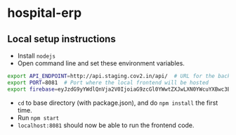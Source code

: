# hospital-erp

## Local setup instructions

- Install `nodejs`
- Open command line and set these environment variables.

```bash
export API_ENDPOINT=http://api.staging.cov2.in/api/  # URL for the backend
export PORT=8081  # Port where the local frontend will be hosted
export firebase=eyJzdG9yYWdlQnVja2V0IjoiaG9zcGl0YWwtZXJwLXN0YWcuYXBwc3BvdC5jb20iLCJhcGlLZXkiOiJBSXphU3lBZjRqN2s1VE1UTjg2UW9pTnRvblBjNnpXb2R3R0Q1TU0iLCJtZXNzYWdpbmdTZW5kZXJJZCI6Ijg0MjkwNzg5NTcwNCIsImFwcElkIjoiMTo4NDI5MDc4OTU3MDQ6d2ViOjg0NDViNTIxYmY0ODE5ZDY4ZjhkZWQiLCJwcm9qZWN0SWQiOiJob3NwaXRhbC1lcnAtc3RhZyIsIm1lYXN1cmVtZW50SWQiOiJHLUNHSERCWEIxWTAiLCJkYXRhYmFzZVVSTCI6Imh0dHBzOi8vaG9zcGl0YWwtZXJwLXN0YWcuZmlyZWJhc2Vpby5jb20iLCJhdXRoRG9tYWluIjoiaG9zcGl0YWwtZXJwLXN0YWcuZmlyZWJhc2VhcHAuY29tIn0=
```

- `cd` to base directory (with package.json), and do `npm install` the first time.
- Run `npm start`
- `localhost:8081` should now be able to run the frontend code.
